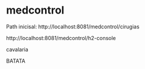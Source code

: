 
# medcontrol

Path inicisal:
http://localhost:8081/medcontrol/cirugias

http://localhost:8081/medcontrol/h2-console

cavalaria


BATATA